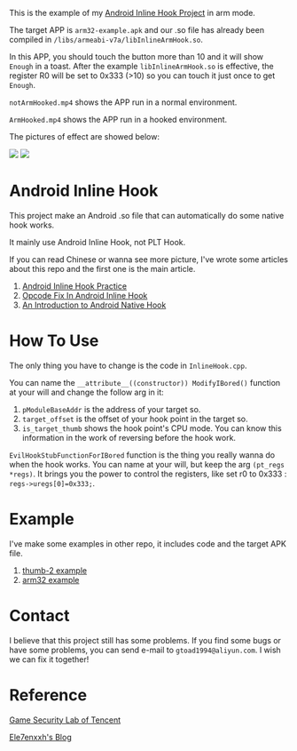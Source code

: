 This is the example of my [Android Inline Hook Project](https://github.com/GToad/Android_Inline_Hook.git) in arm mode.

The target APP is `arm32-example.apk` and our .so file has already been compiled in `/libs/armeabi-v7a/libInlineArmHook.so`.

In this APP, you should touch the button more than 10 and it will show `Enough` in a toast. After the example `libInlineArmHook.so` is effective, the register R0 will be set to 0x333 (>10) so you can touch it just once to get `Enough`.

`notArmHooked.mp4` shows the APP run in a normal environment.

`ArmHooked.mp4` shows the APP run in a hooked environment.

The pictures of effect are showed below:

![](https://gtoad.github.io/img/in-post/post-android-native-hook-practice/notArmHooked.png)
![](https://gtoad.github.io/img/in-post/post-android-native-hook-practice/ArmHooked.png)


# Android Inline Hook

This project make an Android .so file that can automatically do some native hook works.

It mainly use Android Inline Hook, not PLT Hook.

If you can read Chinese or wanna see more picture, I've wrote some articles about this repo and the first one is the main article.

1. [Android Inline Hook Practice](https://gtoad.github.io/2018/07/06/Android-Native-Hook-Practice/)
2. [Opcode Fix In Android Inline Hook](https://gtoad.github.io/2018/07/13/Android-Inline-Hook-Fix/)
3. [An Introduction to Android Native Hook](https://gtoad.github.io/2018/07/05/Android-Native-Hook/)

# How To Use

The only thing you have to change is the code in `InlineHook.cpp`.

You can name the `__attribute__((constructor)) ModifyIBored()` function at your will and change the follow arg in it:

1. `pModuleBaseAddr` is the address of your target so.
2. `target_offset` is the offset of your hook point in the target so.
3. `is_target_thumb` shows the hook point's CPU mode. You can know this information in the work of reversing before the hook work.

`EvilHookStubFunctionForIBored` function is the thing you really wanna do when the hook works. You can name at your will, but keep the arg `(pt_regs *regs)`. It brings you the power to control the registers, like set r0 to 0x333 : `regs->uregs[0]=0x333;`.

# Example

I've make some examples in other repo, it includes code and the target APK file.

1. [thumb-2 example](https://github.com/GToad/Android_Inline_Hook_Thumb_Example.git)
2. [arm32 example](https://github.com/GToad/Android_Inline_Hook_Arm_Example.git)

# Contact

I believe that this project still has some problems. If you find some bugs or have some problems, you can send e-mail to `gtoad1994@aliyun.com`. I wish we can fix it together!

# Reference

[Game Security Lab of Tencent](http://gslab.qq.com/portal.php?mod=view&aid=168)

[Ele7enxxh's Blog](http://ele7enxxh.com/Android-Arm-Inline-Hook.html)




